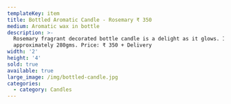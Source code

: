 ```yaml
---
templateKey: item
title: Bottled Aromatic Candle - Rosemary ₹ 350
medium: Aromatic wax in bottle
description: >-
  Rosemary fragrant decorated bottle candle is a delight as it glows. It weighs
  approximately 280gms. Price: ₹ 350 + Delivery
width: '2'
height: '4'
sold: true
available: true
large_image: /img/bottled-candle.jpg
categories:
  - category: Candles
---
```


